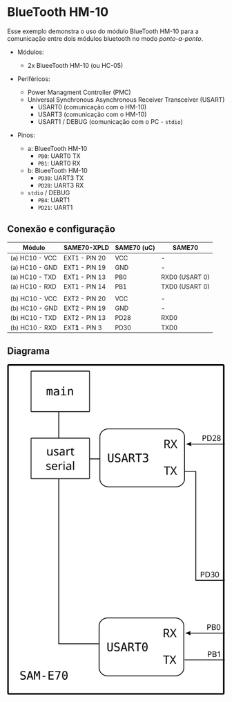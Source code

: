 # BlueTooth HM-10

Esse exemplo demonstra o uso do módulo BlueTooth HM-10 para a comunicação entre dois módulos bluetooth
no modo *ponto-a-ponto*.

- Módulos: 
    - 2x BlueeTooth HM-10 (ou HC-05)

- Periféricos:
    - Power Managment Controller (PMC)
    - Universal Synchronous Asynchronous Receiver Transceiver (USART)
        - USART0 (comunicação com o HM-10)
        - USART3 (comunicação com o HM-10)
        - USART1 / DEBUG (comunicação com o PC - `stdio`)
   
- Pinos:
    - a: BlueeTooth HM-10 
        - `PB0`: UART0 TX 
        - `PB1`: UART0 RX
    - b: BlueeTooth HM-10 
        - `PD30`: UART3 TX 
        - `PD28`: UART3 RX
    - `stdio` / DEBUG
        - `PB4`:  UART1 
        - `PD21`: UART1

## Conexão e configuração

| Módulo         | SAME70-XPLD       | SAME70 (uC) | SAME70           |
|----------------|-------------------|-------------|------------------|
| (a) HC10 - VCC | EXT1 - PIN 20     | VCC         | -                |
| (a) HC10 - GND | EXT1 - PIN 19     | GND         | -                |
| (a) HC10 - TXD | EXT1 - PIN 13     | PB0         | RXD0   (USART 0) |
| (a) HC10 - RXD | EXT1 - PIN 14     | PB1         | TXD0   (USART 0) |
|                |                   |             |                  |
| (b) HC10 - VCC | EXT2 - PIN 20     | VCC         | -                |
| (b) HC10 - GND | EXT2 - PIN 19     | GND         | -                |
| (b) HC10 - TXD | EXT2 - PIN 13     | PD28        | RXD0             |
| (b) HC10 - RXD | EXT**1** - PIN 3  | PD30        | TXD0             |

## Diagrama

![](doc/diagrama.svg)
